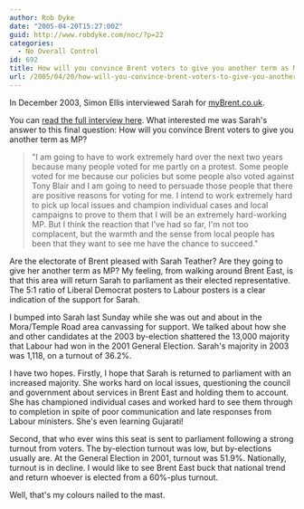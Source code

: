 ```yaml
---
author: Rob Dyke
date: "2005-04-20T15:27:00Z"
guid: http://www.robdyke.com/noc/?p=22
categories:
  - No Overall Control
id: 692
title: How will you convince Brent voters to give you another term as MP?
url: /2005/04/20/how-will-you-convince-brent-voters-to-give-you-another-term-as-mp/
---
```

In December 2003, Simon Ellis interviewed Sarah for [myBrent.co.uk](http://www.mybrent.co.uk/).

You can [read the full interview here](http://www.mybrent.co.uk/brent/community-sarah-teather.htm). What interested me was Sarah's answer to this final question: How will you convince Brent voters to give you another term as MP?

> "I am going to have to work extremely hard over the next two years because many people voted for me partly on a protest. Some people voted for me because our policies but some people also voted against Tony Blair and I am going to need to persuade those people that there are positive reasons for voting for me. I intend to work extremely hard to pick up local issues and champion individual cases and local campaigns to prove to them that I will be an extremely hard-working MP. But I think the reaction that I've had so far, I'm not too complacent, but the warmth and the sense from local people has been that they want to see me have the chance to succeed."

Are the electorate of Brent pleased with Sarah Teather? Are they going to give her another term as MP? My feeling, from walking around Brent East, is that this area will return Sarah to parliament as their elected representative. The 5:1 ratio of Liberal Democrat posters to Labour posters is a clear indication of the support for Sarah.

I bumped into Sarah last Sunday while she was out and about in the Mora/Temple Road area canvassing for support. We talked about how she and other candidates at the 2003 by-election shattered the 13,000 majority that Labour had won in the 2001 General Election. Sarah's majority in 2003 was 1,118, on a turnout of 36.2%.

I have two hopes. Firstly, I hope that Sarah is returned to parliament with an increased majority. She works hard on local issues, questioning the council and government about services in Brent East and holding them to account. She has championed individual cases and worked hard to see them through to completion in spite of poor communication and late responses from Labour ministers. She's even learning Gujarati!

Second, that who ever wins this seat is sent to parliament following a strong turnout from voters. The by-election turnout was low, but by-elections usually are. At the General Election in 2001, turnout was 51.9%. Nationally, turnout is in decline. I would like to see Brent East buck that national trend and return whoever is elected from a 60%-plus turnout.

Well, that's my colours nailed to the mast.